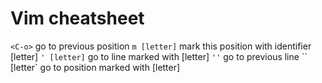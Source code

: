 # Vim cheatsheet

`<C-o>` go to previous position
`m [letter]` mark this position with identifier [letter]
`' [letter]` go to line marked with [letter]
`''` go to previous line
`` [letter` go to position marked with [letter]
```` go to previous position
